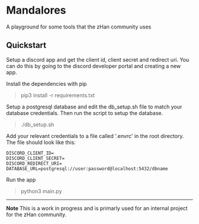 # Mandalores
A playground for some tools that the zHan community uses

## Quickstart
Setup a discord app and get the client id, client secret and redirect uri. You can do this by going to the discord developer portal and creating a new app.

Install the dependencies with pip
> pip3 install -r requirements.txt

Setup a postgresql database and edit the db_setup.sh file to match your database credentials. Then run the script to setup the database.
> ./db_setup.sh

Add your relevant credentials to a file called '.envrc' in the root directory. The file should look like this:
```
DISCORD_CLIENT_ID=
DISCORD_CLIENT_SECRET=
DISCORD_REDIRECT_URI=
DATABASE_URL=postgresql://user:password@localhost:5432/dbname
```

Run the app
> python3 main.py

---

**Note**
This is a work in progress and is primarly used for an internal project for the zHan community.


